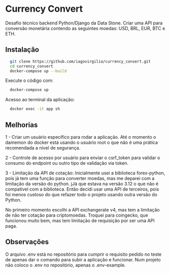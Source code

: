 
# Currency Convert

Desafio técnico  backend Python/Django da Data Stone. Criar uma API para conversão monetária contendo as seguintes moedas: USD, BRL, EUR, BTC e ETH.


## Instalação

```bash
  git clone https://github.com/iagovirgilio/currency_convert.git
  cd currency_convert
  docker-compose up --build
```


Execute o código com:
```bash
  docker-compose up
```


Acesso ao terminal da aplicação:
```bash
  docker exec -it app sh
```

## Melhorias

1 - Criar um usuário específico para rodar a aplicação. Até o momento o damemon do docker está usando o usuário root o que não é uma prática recomendada a nível de segurança.

2 - Controle de acesso por usuário para enviar o csrf_token para validar o consumo do endpoint ou outro tipo de validação via token.

3 - Limitação da API de cotação: Inicialmente usei a biblioteca forex-python, pois já tem uma função para converter moedas, mas me deparei com a limitação da versão do python. jJá que estava na versão 3.12 o que não é compatível com a biblioteca. Então decidi usar uma API de terceiros, pois foi menos custoso do que refazer todo o projeto usando outra versão do Python. 

No primeiro momento escolhi a API exchangerate v4, mas tem a limitação de não ter cotação para criptomoedas. Troquei para coingecko, que funcionou muito bem, mas tem limitação de requisição por ser uma API paga.

## Observações

O arquivo .env está no repositório para cumprir o requisito pedido no teste de apenas dar o comando para subir a aplicação e funcionar. Num projeto não coloco o .env no repositório, apenas o .env-example.